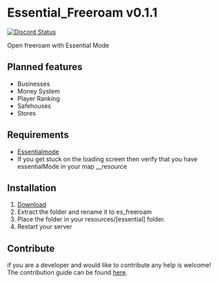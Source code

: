 # Essential_Freeroam v0.1.1
<a href="https://discord.gg/eNJraMf"><img alt="Discord Status" src="https://discordapp.com/api/guilds/285462938691567627/widget.png"></a>

Open freeroam with Essential Mode

## Planned features
- Businesses
- Money System
- Player Ranking
- Safehouses
- Stores

## Requirements

- [Essentialmode](https://forum.fivem.net/t/release-essentialmode-base/3665)
- If you get stuck on the loading screen then verify that you have essentialMode in your map __resource

## Installation

1. [Download](https://github.com/FiveM-Scripts/Essential_Freeroam/archive/master.zip)
2. Extract the folder and rename it to es_freeroam
3. Place the folder in your resources/[essential] folder.
4. Restart your server

## Contribute
if you are a developer and  would like to contribute any help is welcome!   
The contribution guide can be found [here](CONTRIBUTING.MD).
